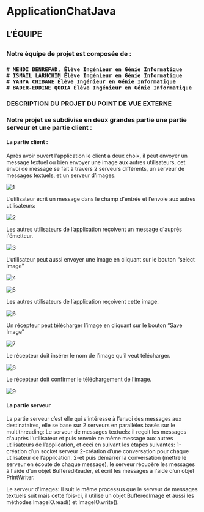# ApplicationChatJava
<h2>L’ÉQUIPE<h2>

<h3>Notre équipe de projet est composée de : <h3>
  
    # MEHDI BENREFAD, Élève Ingénieur en Génie Informatique 
    # ISMAIL LARHCHIM Élève Ingénieur en Génie Informatique 
    # YAHYA CHIBANE Élève Ingénieur en Génie Informatique
    # BADER-EDDINE QODIA Élève Ingénieur en Génie Informatique 
 

  <h3>DESCRIPTION DU PROJET DU POINT DE VUE EXTERNE<h3>
	Notre projet se subdivise en deux grandes partie une partie serveur et une partie client :
 
<h4>La partie client :</h4>
<p> Après avoir ouvert l'application le client a deux choix, il peut envoyer un message textuel ou bien envoyer une image aux autres utilisateurs, cet envoi de message se fait à travers 2 serveurs différents, un serveur de messages textuels, et un serveur d’images.</p>

![1](https://user-images.githubusercontent.com/62174583/121094430-8c965500-c7e6-11eb-8414-887447969c72.PNG)
	  
<p>L’utilisateur écrit un message dans le champ d'entrée et l’envoie aux autres utilisateurs:</p>
	 
![2](https://user-images.githubusercontent.com/62174583/121094590-ca937900-c7e6-11eb-85c0-1e020519ea9c.PNG)

<p>Les autres utilisateurs de l’application reçoivent un message d'auprès l'émetteur.</p>
	  
![3](https://user-images.githubusercontent.com/62174583/121094703-ee56bf00-c7e6-11eb-950d-aad20e6c21f2.PNG)


L’utilisateur peut aussi envoyer une image en cliquant sur le bouton “select image”

![4](https://user-images.githubusercontent.com/62174583/121094750-0595ac80-c7e7-11eb-989d-a6012afe63e3.PNG)

![5](https://user-images.githubusercontent.com/62174583/121094778-10e8d800-c7e7-11eb-80a1-2693005b9020.PNG)

Les autres utilisateurs de l’application reçoivent cette image.

![6](https://user-images.githubusercontent.com/62174583/121094829-252cd500-c7e7-11eb-8a7b-8250b1b21dca.PNG)

Un récepteur peut télécharger l’image en cliquant sur le bouton “Save Image”

![7](https://user-images.githubusercontent.com/62174583/121094880-3675e180-c7e7-11eb-80c9-fb183757fd3f.PNG)
	  
Le récepteur doit insérer le nom de l’image qu'il veut télécharger.

![8](https://user-images.githubusercontent.com/62174583/121095046-7dfc6d80-c7e7-11eb-9726-61c00ac698a3.PNG)

Le récepteur doit confirmer le téléchargement de l’image.

![9](https://user-images.githubusercontent.com/62174583/121095084-910f3d80-c7e7-11eb-8b3d-225d7790c505.PNG)


	  
<h4>La partie serveur</h4>
La partie serveur c’est elle qui s'intéresse à l’envoi des messages aux destinataires, elle se base sur 2 serveurs en parallèles basés sur le multithreading:
Le serveur de messages textuels: il reçoit les messages d'auprès l'utilisateur et puis renvoie ce même message aux autres utilisateurs de l’application, et ceci en suivant les étapes suivantes:
1-création d’un socket serveur
2-création d’une conversation pour chaque utilisateur de l’application.
2-et puis démarrer la conversation (mettre le serveur en écoute de chaque message), le serveur récupère les messages à l'aide d’un objet BufferedReader, et écrit les messages à l'aide d’un objet PrintWriter.

Le serveur d'images: Il suit le même processus que le serveur de messages textuels suit mais cette fois-ci, il utilise un objet BufferedImage et aussi les méthodes ImageIO.read() et ImageIO.write().


